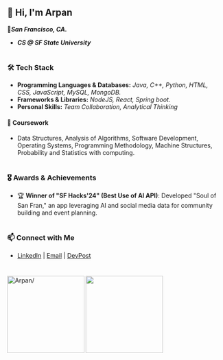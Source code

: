 ## 👋 Hi, I'm Arpan

📍***San Francisco, CA.***
- ***CS @ SF State University***

#

### 🛠️ Tech Stack

- **Programming Languages & Databases:**     *Java, C++, Python, HTML, CSS, JavaScript, MySQL, MongoDB.*
- **Frameworks & Libraries:**                *NodeJS, React, Spring boot.*
- **Personal Skills:**                       *Team Collaboration, Analytical Thinking*
  
#### 📖 Coursework
 - Data Structures, Analysis of Algorithms, Software Development, Operating Systems, Programming Methodology, Machine Structures, Probability and Statistics with computing.
#

### 🎖️ Awards & Achievements

- 🏆 **Winner of "SF Hacks'24" (Best Use of AI API)**: Developed "Soul of San Fran," an app leveraging AI and social media data for community building and event planning.

#

### 📫 Connect with Me

- [LinkedIn](https://www.linkedin.com/in/arpan-savani-0923b8292/) | [Email](mailto:arpan22savani@outlook.com) | [DevPost](https://devpost.com/arpan22savani)

#

<p>
<img align="left" height="180em" src="https://github-readme-stats.vercel.app/api/top-langs/?username=Arpan2207&theme=calm&hide_border=true&include_all_commits=true&count_private=false&layout=compact" alt=Arpan/>
<img align="center" height="180em" src="https://nirzak-streak-stats.vercel.app/?user=Arpan2207&theme=calm&hide_border=true" /></p>
